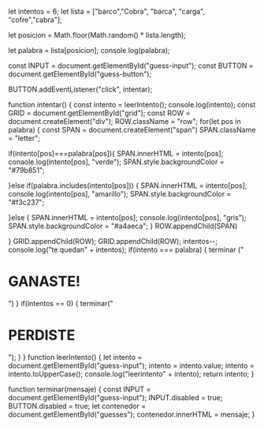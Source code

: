 let intentos = 6;
let lista = ["barco","Cobra", "barca", "carga", "cofre","cabra"];

let posicion = Math.floor(Math.random() * lista.length);

let palabra = lista[posicion];
console.log(palabra);

const INPUT = document.getElementById("guess-input");
const BUTTON = document.getElementById("guess-button");

BUTTON.addEventListener("click", intentar);

function intentar() {
const intento = leerIntento();
console.log(intento);
const GRID = document.getElementById("grid");
const ROW = document.createElement("div");
ROW.className = "row";
for(let pos in palabra) {
    const SPAN = document.createElement("span")
    SPAN.className = "letter";



if(intento[pos]===palabra[pos]){
    SPAN.innerHTML = intento[pos];
    conaole.log(intento[pos], "verde");
SPAN.style.backgroundColor = "#79b851";

}else if(palabra.includes(intento[pos])) {
    SPAN.innerHTML = intento[pos];
    console.log(intento[pos], "amarillo");
    SPAN.style.backgroundColor = "#f3c237";

}else {
    SPAN.innerHTML = intento[pos];
    console.log(intento[pos], "gris");
    SPAN.style.backgroundColor = "#a4aeca";
}
ROW.appendChild(SPAN)

} 
GRID.appendChild(ROW);
GRID.appendChild(ROW);
intentos--;
console.log("te quedan" + intentos);
if(intento === palabra) {
    terminar ("<h1>GANASTE!</h1>")
} 
if(intentos == 0) {
    terminar("<h1>PERDISTE</h1>");
}
} 
function leerIntento() {
    let intento = document.getElementById("guess-input");
    intento = intento.value;
    intento = intento.toUpperCase();
    console.log("leerintento" + intento);
    return intento;
}

function terminar(mensaje) {
    const INPUT = document.getElementById("guess-input");
    INPUT.disabled = true;
    BUTTON.disabled = true;
    let contenedor = document.getElementById("guesses");
    contenedor.innerHTML = mensaje;
}
